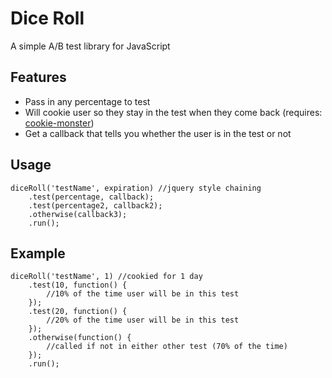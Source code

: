 # Dice Roll
A simple A/B test library for JavaScript

## Features

- Pass in any percentage to test
- Will cookie user so they stay in the test when they come back (requires: [cookie-monster](https://github.com/firstandthird/cookie-monster))
- Get a callback that tells you whether the user is in the test or not

## Usage

	diceRoll('testName', expiration) //jquery style chaining
		.test(percentage, callback);
		.test(percentage2, callback2);
		.otherwise(callback3);
		.run();

## Example

	diceRoll('testName', 1) //cookied for 1 day
		.test(10, function() {
			//10% of the time user will be in this test
		});
		.test(20, function() {
			//20% of the time user will be in this test 
		});
		.otherwise(function() {
			//called if not in either other test (70% of the time)
		});
		.run();
